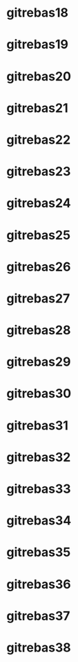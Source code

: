 # gitrebas18
# gitrebas19
# gitrebas20
# gitrebas21
# gitrebas22
# gitrebas23

# gitrebas24
# gitrebas25
# gitrebas26
# gitrebas27
# gitrebas28
# gitrebas29
# gitrebas30

# gitrebas31
# gitrebas32
# gitrebas33
# gitrebas34
# gitrebas35
# gitrebas36
# gitrebas37
# gitrebas38

